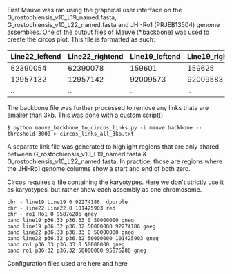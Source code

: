 First Mauve was ran using the graphical user interface on the G_rostochiensis_v10_L19_named.fasta, G_rostochiensis_v10_L22_named.fasta and JHI-Ro1 (PRJEB13504) genome assemblies. One of the output files of Mauve (\*.backbone) was used to create the circos plot. This file is formatted as such:

| Line22_leftend | Line22_rightend | Line19_leftend | Line19_rightend | Ro1_leftend | Ro1_rightend |
|----------------|-----------------|----------------|-----------------|-------------|--------------|
| 62390054       | 62390078        | 159601         | 159625          | 0           | 0            |
| 12957132       | 12957142        | 92009573       | 92009583        | 0           | 0            |
| ..             | ..              | ..             | ..              | ..          | ..           |

The backbone file was further processed to remove any links thata are smaller than 3kb. This was done with a custom script()
```
$ python mauve_backbone_to_circos_links.py -i mauve.backbone --threshold 3000 > circos_links_all_3kb.txt
```

A separate link file was generated to highlight regions that are only shared between G_rostochiensis_v10_L19_named.fasta & G_rostochiensis_v10_L22_named.fasta. In practice, those are regions where the JHI-Ro1 genome columns show a start and end of both zero.



Circos requires a file containing the karyotypes. Here we don't strictly use it as karyotypes, but rather show each assembly as one chromosome.
```
chr - line19 Line19 0 92274186  dpurple
chr - line22 Line22 0 101425903 red
chr - ro1 Ro1 0 95876286 grey
band line19 p36.33 p36.33 0 50000000 gneg
band line19 p36.32 p36.32 50000000 92274186 gneg
band line22 p36.33 p36.33 0 50000000 gneg
band line22 p36.32 p36.32 50000000 101425903 gneg
band ro1 p36.33 p36.33 0 50000000 gneg
band ro1 p36.32 p36.32 50000000 95876286 gneg
```

Configuration files used are here and here
